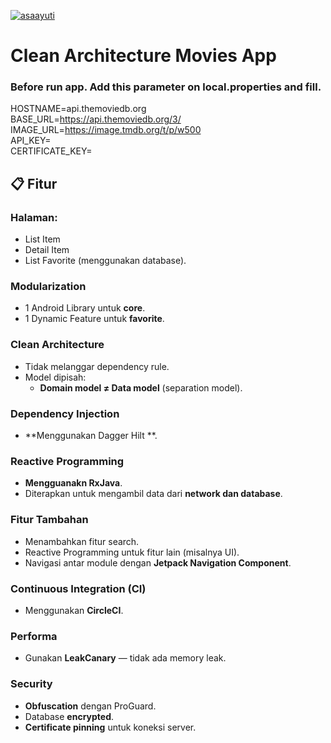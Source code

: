 [![asaayuti](https://circleci.com/gh/asaayuti/movies-app.svg?style=svg)](https://circleci.com/gh/asaayuti/movies-app)

# Clean Architecture Movies App

### Before run app. Add this parameter on local.properties and fill.
HOSTNAME=api.themoviedb.org  
BASE_URL=https://api.themoviedb.org/3/  
IMAGE_URL=https://image.tmdb.org/t/p/w500  
API_KEY=  
CERTIFICATE_KEY=  

## 📋 Fitur

### Halaman:
  - List Item
  - Detail Item
  - List Favorite (menggunakan database).

### Modularization
- 1 Android Library untuk **core**.
- 1 Dynamic Feature untuk **favorite**.

### Clean Architecture
- Tidak melanggar dependency rule.
- Model dipisah:
  - **Domain model ≠ Data model** (separation model).

### Dependency Injection
- **Menggunakan Dagger Hilt **.

### Reactive Programming
- **Mengguanakn RxJava**.
- Diterapkan untuk mengambil data dari **network dan database**.

### Fitur Tambahan
- Menambahkan fitur search.
- Reactive Programming untuk fitur lain (misalnya UI).
- Navigasi antar module dengan **Jetpack Navigation Component**.

### Continuous Integration (CI)
- Menggunakan **CircleCI**.

### Performa
- Gunakan **LeakCanary** — tidak ada memory leak.

### Security
- **Obfuscation** dengan ProGuard.
- Database **encrypted**.
- **Certificate pinning** untuk koneksi server.

